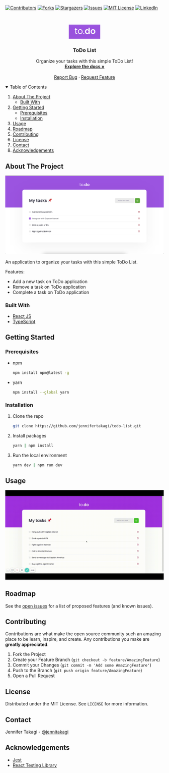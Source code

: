 <!-- Inspired by https://github.com/jennifertakagi/todo-list -->

<!-- PROJECT SHIELDS -->
[![Contributors][contributors-shield]][contributors-url]
[![Forks][forks-shield]][forks-url]
[![Stargazers][stars-shield]][stars-url]
[![Issues][issues-shield]][issues-url]
[![MIT License][license-shield]][license-url]
[![LinkedIn][linkedin-shield]][linkedin-url]



<!-- PROJECT LOGO -->
<br />
<p align="center">
  <a href="https://github.com/jennifertakagi/todo-list">
    <img src="docs/logo.png" alt="Logo" width="100">
  </a>

  <h3 align="center">ToDo List</h3>

  <p align="center">
    Organize your tasks with this simple ToDo List!
    <br />
    <a href="https://github.com/jennifertakagi/todo-list"><strong>Explore the docs »</strong></a>
    <br />
    <br />
    <a href="https://github.com/jennifertakagi/todo-list/issues">Report Bug</a>
    ·
    <a href="https://github.com/jennifertakagi/todo-list/issues">Request Feature</a>
  </p>
</p>



<!-- TABLE OF CONTENTS -->
<details open="open">
  <summary>Table of Contents</summary>
  <ol>
    <li>
      <a href="#about-the-project">About The Project</a>
      <ul>
        <li><a href="#built-with">Built With</a></li>
      </ul>
    </li>
    <li>
      <a href="#getting-started">Getting Started</a>
      <ul>
        <li><a href="#prerequisites">Prerequisites</a></li>
        <li><a href="#installation">Installation</a></li>
      </ul>
    </li>
    <li><a href="#usage">Usage</a></li>
    <li><a href="#roadmap">Roadmap</a></li>
    <li><a href="#contributing">Contributing</a></li>
    <li><a href="#license">License</a></li>
    <li><a href="#contact">Contact</a></li>
    <li><a href="#acknowledgements">Acknowledgements</a></li>
  </ol>
</details>



<!-- ABOUT THE PROJECT -->
## About The Project

[![Product Name Screen Shot][product-screenshot]](#)

An application to organize your tasks with this simple ToDo List.

Features:
* Add a new task on ToDo application
* Remove a task on ToDo application
* Complete a task on ToDo application



### Built With

* [React JS](https://pt-br.reactjs.org/)
* [TypeScript](https://www.typescriptlang.org/)



<!-- GETTING STARTED -->
## Getting Started

### Prerequisites

* npm
  ```sh
  npm install npm@latest -g
  ```

* yarn
  ```sh
  npm install --global yarn
  ```

### Installation

1. Clone the repo
   ```sh
   git clone https://github.com/jennifertakagi/todo-list.git
   ```
2. Install packages
   ```sh
   yarn | npm install
   ```
3. Run the local environment
   ```sh
   yarn dev | npm run dev
   ```



<!-- USAGE EXAMPLES -->
## Usage

<p align="left">
   <img src="docs/to-do.gif" />
</p>



<!-- ROADMAP -->
## Roadmap

See the [open issues](https://github.com/jennifertakagi/todo-list/issues) for a list of proposed features (and known issues).



<!-- CONTRIBUTING -->
## Contributing

Contributions are what make the open source community such an amazing place to be learn, inspire, and create. Any contributions you make are **greatly appreciated**.

1. Fork the Project
2. Create your Feature Branch (`git checkout -b feature/AmazingFeature`)
3. Commit your Changes (`git commit -m 'Add some AmazingFeature'`)
4. Push to the Branch (`git push origin feature/AmazingFeature`)
5. Open a Pull Request



<!-- LICENSE -->
## License

Distributed under the MIT License. See `LICENSE` for more information.



<!-- CONTACT -->
## Contact

Jennifer Takagi - [@jennitakagi](https://twitter.com/jennitakagi)


<!-- ACKNOWLEDGEMENTS -->
## Acknowledgements
* [Jest](https://jestjs.io/)
* [React Testing Library](https://testing-library.com/)



<!-- MARKDOWN LINKS & IMAGES -->
<!-- https://www.markdownguide.org/basic-syntax/#reference-style-links -->
[contributors-shield]: https://img.shields.io/github/contributors/jennifertakagi/todo-list.svg?style=for-the-badge
[contributors-url]: https://github.com/jennifertakagi/todo-list/graphs/contributors
[forks-shield]: https://img.shields.io/github/forks/jennifertakagi/todo-list.svg?style=for-the-badge
[forks-url]: https://github.com/jennifertakagi/todo-list/network/members
[stars-shield]: https://img.shields.io/github/stars/jennifertakagi/todo-list.svg?style=for-the-badge
[stars-url]: https://github.com/jennifertakagi/todo-list/stargazers
[issues-shield]: https://img.shields.io/github/issues/jennifertakagi/todo-list.svg?style=for-the-badge
[issues-url]: https://github.com/jennifertakagi/todo-list/issues
[license-shield]: https://img.shields.io/github/license/jennifertakagi/todo-list.svg?style=for-the-badge
[license-url]: https://github.com/jennifertakagi/todo-list/blob/master/LICENSE.txt
[linkedin-shield]: https://img.shields.io/badge/-LinkedIn-black.svg?style=for-the-badge&logo=linkedin&colorB=555
[linkedin-url]: https://linkedin.com/in/jennifertakagi
[product-screenshot]: docs/screenshot.png